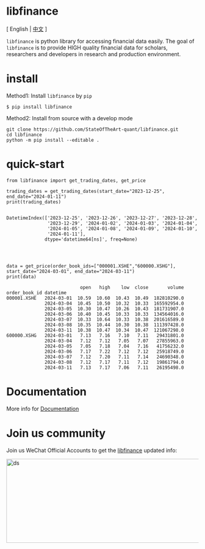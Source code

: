 # libfinance
\[ English | [中文](README_zh.md) \]

`libfinance` is python library for accessing financial data easily. The goal of `libfinance` is to provide HIGH quality financial data for scholars, researchers and developers in research and production environment.


# install

Method1: Install `libfinance` by `pip`

``` {.sourceCode .bash}
$ pip install libfinance
```

Method2: Install from source with a develop mode
~~~
git clone https://github.com/StateOfTheArt-quant/libfinance.git
cd libfinance
python -m pip install --editable .
~~~

# quick-start

~~~
from libfinance import get_trading_dates, get_price

trading_dates = get_trading_dates(start_date="2023-12-25", end_date="2024-01-11")
print(trading_dates)


DatetimeIndex(['2023-12-25', '2023-12-26', '2023-12-27', '2023-12-28',
               '2023-12-29', '2024-01-02', '2024-01-03', '2024-01-04',
               '2024-01-05', '2024-01-08', '2024-01-09', '2024-01-10',
               '2024-01-11'],
              dtype='datetime64[ns]', freq=None)
              



data = get_price(order_book_ids=["000001.XSHE","600000.XSHG"], start_date="2024-03-01", end_date="2024-03-11")
print(data)
        
                           open   high    low  close       volume
order_book_id datetime                                           
000001.XSHE   2024-03-01  10.59  10.60  10.43  10.49  182810290.0
              2024-03-04  10.45  10.50  10.32  10.33  165592954.0
              2024-03-05  10.30  10.47  10.26  10.43  181731907.0
              2024-03-06  10.40  10.45  10.33  10.33  134564016.0
              2024-03-07  10.33  10.64  10.33  10.38  201616589.0
              2024-03-08  10.35  10.44  10.30  10.38  111397428.0
              2024-03-11  10.38  10.47  10.34  10.47  121067298.0
600000.XSHG   2024-03-01   7.13   7.16   7.10   7.11   29431801.0
              2024-03-04   7.12   7.12   7.05   7.07   27855963.0
              2024-03-05   7.05   7.18   7.04   7.16   41756232.0
              2024-03-06   7.17   7.22   7.12   7.12   25918749.0
              2024-03-07   7.12   7.20   7.11   7.14   24690348.0
              2024-03-08   7.12   7.17   7.11   7.12   19861794.0
              2024-03-11   7.13   7.17   7.06   7.11   26195498.0
~~~

# Documentation

More info for [Documentation](https://libfinance.readthedocs.io/zh/latest/)


# Join us community

Join us WeChat Official Accounts to get the [libfinance](https://github.com/StateOfTheArt-quant/libfinance) updated info:

<div>
    <img alt="ds" src="/docs/source/_static/img/code.png" width="600" height="220">
</div>


